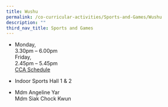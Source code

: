 ```yaml
---
title: Wushu
permalink: /co-curricular-activities/Sports-and-Games/Wushu
description: ""
third_nav_title: Sports and Games
---
```



*   Monday,  
    3.30pm – 6.00pm  
    Friday,  
    2.45pm – 5.45pm<br>
[CCA Schedule](https://drive.google.com/drive/folders/144U8xPQCm4oY06dXSjfz7PRYYTxjcfOT)


*   Indoor Sports Hall 1 & 2  
   
*   Mdm Angeline Yar  
    Mdm Siak Chock Kwun